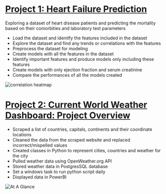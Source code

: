 # [Project 1: Heart Failure Prediction](https://github.com/malmuntazarharris/heart-failure-prediction)
Exploring a dataset of heart disease patients and predicting the mortality based on their comorbities and laboratory test parameters

* Load the dataset and identify the features included in the dataset
* Explore the dataset and find any trends or correlations with the features
* Preprocess the dataset for modeling
* Create models with all the features in the dataset
* Identify important features and produce models only including these features
* Create models with only ejection fraction and serum creatinine
* Compare the performances of all the models created

![correlation heatmap](https://user-images.githubusercontent.com/29358953/137800303-0b6026ec-12bf-4d1c-94fb-a0c7adfbfdf3.png)

# [Project 2: Current World Weather Dashboard: Project Overview](https://github.com/malmuntazarharris/WeatherDashboard)
* Scraped a list of countries, capitals, continents and their coordinate locations
* Cleaned the data from the scraped website and replaced incorrect/mispelled values
* Created classes in Python to represent cities, countries and weather for the city
* Pulled weather data using OpenWeather.org API
* Stored weather data in PostgresSQL database
* Set a windows task to run python script daily
* Displayed data in PowerBI

![At A Glance](https://user-images.githubusercontent.com/29358953/137800284-56a4e6c9-bbaa-4090-aa89-30d5b9ead495.png)
